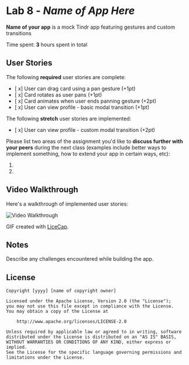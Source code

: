 # Lab 8 - *Name of App Here*

**Name of your app** is a mock Tindr app featuring gestures and custom transitions

Time spent: **3** hours spent in total

## User Stories

The following **required** user stories are complete:

- [ x] User can drag card using a pan gesture (+1pt)
- [ x] Card rotates as user pans (+1pt)
- [ x] Card animates when user ends panning gesture (+2pt)
- [ x] User can view profile - basic modal transition (+1pt)

The following **stretch** user stories are implemented:

- [ x] User can view profile - custom modal transition (+2pt)

Please list two areas of the assignment you'd like to **discuss further with your peers** during the next class (examples include better ways to implement something, how to extend your app in certain ways, etc):

1.
2.

## Video Walkthrough

Here's a walkthrough of implemented user stories:

<img src='https://i.imgur.com/fzSvn1i.gif' title='Video Walkthrough' width='' alt='Video Walkthrough' />

GIF created with [LiceCap](http://www.cockos.com/licecap/).

## Notes

Describe any challenges encountered while building the app.

## License

    Copyright [yyyy] [name of copyright owner]

    Licensed under the Apache License, Version 2.0 (the "License");
    you may not use this file except in compliance with the License.
    You may obtain a copy of the License at

        http://www.apache.org/licenses/LICENSE-2.0

    Unless required by applicable law or agreed to in writing, software
    distributed under the License is distributed on an "AS IS" BASIS,
    WITHOUT WARRANTIES OR CONDITIONS OF ANY KIND, either express or implied.
    See the License for the specific language governing permissions and
    limitations under the License.
